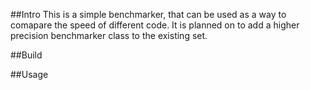 ##Intro
This is a simple benchmarker, that can be used as a way to comapare the speed of different code.
It is planned on to add a higher precision benchmarker class to the existing set.

##Build

##Usage

